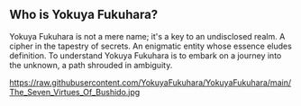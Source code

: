 ## Who is Yokuya Fukuhara?

Yokuya Fukuhara is not a mere name; it's a key to an undisclosed realm. A cipher in the tapestry of secrets. An enigmatic entity whose essence eludes definition. To understand Yokuya Fukuhara is to embark on a journey into the unknown, a path shrouded in ambiguity.


https://raw.githubusercontent.com/YokuyaFukuhara/YokuyaFukuhara/main/The_Seven_Virtues_Of_Bushido.jpg
